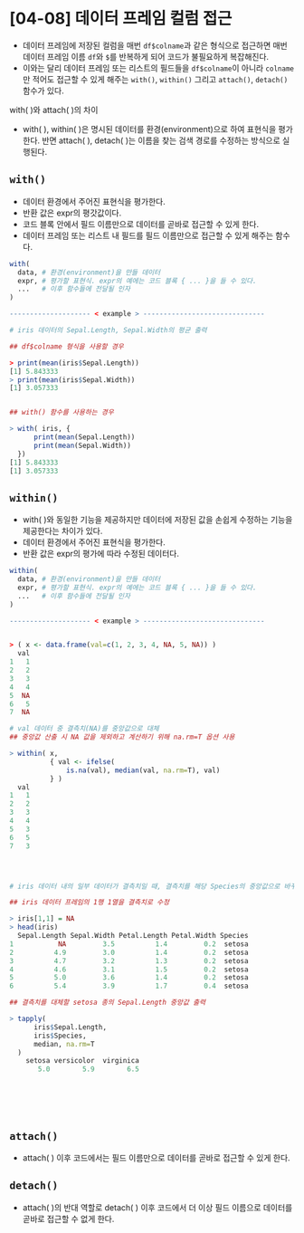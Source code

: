 # [04-08] 데이터 프레임 컬럼 접근

- 데이터 프레임에 저장된 컬럼을 매번 `df$colname`과 같은 형식으로 접근하면 매번 데이터 프레임 이름 `df`와 `$`를 반복하게 되어 코드가 불필요하게 복잡해진다.
- 이와는 달리 데이터 프레임 또는 리스트의 필드들을 `df$colname`이 아니라 `colname`만 적어도 접근할 수 있게 해주는 `with()`, `within()` 그리고 `attach()`, `detach()` 함수가 있다.



*<Note>* with( )와 attach( )의 차이

- with( ), within( )은 명시된 데이터를 환경(environment)으로 하여 표현식을 평가한다. 반면 attach( ), detach( )는 이름을 찾는 검색 경로를 수정하는 방식으로 실행된다.



## `with()`

- 데이터 환경에서 주어진 표현식을 평가한다.
- 반환 값은 expr의 평갓값이다.
- 코드 블록 안에서 필드 이름만으로 데이터를 곧바로 접근할 수 있게 한다.
- 데이터 프레임 또는 리스트 내 필드를 필드 이름만으로 접근할 수 있게 해주는 함수다.

```R
with(
  data, # 환경(environment)을 만들 데이터
  expr, # 평가할 표현식. expr의 예에는 코드 블록 { ... }을 들 수 있다.
  ...   # 이후 함수들에 전달될 인자
)

-------------------- < example > ------------------------------

# iris 데이터의 Sepal.Length, Sepal.Width의 평균 출력

## df$colname 형식을 사용할 경우

> print(mean(iris$Sepal.Length))
[1] 5.843333
> print(mean(iris$Sepal.Width))
[1] 3.057333


## with() 함수를 사용하는 경우

> with( iris, {
      print(mean(Sepal.Length))
      print(mean(Sepal.Width))
  })
[1] 5.843333
[1] 3.057333
```



## `within()`

- with( )와 동일한 기능을 제공하지만 데이터에 저장된 값을 손쉽게 수정하는 기능을 제공한다는 차이가 있다.
- 데이터 환경에서 주어진 표현식을 평가한다.
- 반환 값은 expr의 평가에 따라 수정된 데이터다.

```R
within(
  data, # 환경(environment)을 만들 데이터
  expr, # 평가할 표현식. expr의 예에는 코드 블록 { ... }을 들 수 있다.
  ...   # 이후 함수들에 전달될 인자
)

-------------------- < example > ------------------------------


> ( x <- data.frame(val=c(1, 2, 3, 4, NA, 5, NA)) )
  val
1   1
2   2
3   3
4   4
5  NA
6   5
7  NA

# val 데이터 중 결측치(NA)를 중앙값으로 대체
## 중앙값 산출 시 NA 값을 제외하고 계산하기 위해 na.rm=T 옵션 사용 

> within( x,
          { val <- ifelse(
              is.na(val), median(val, na.rm=T), val)	
          } )
  val
1   1
2   2
3   3
4   4
5   3
6   5
7   3




# iris 데이터 내의 일부 데이터가 결측치일 때, 결측치를 해당 Species의 중앙값으로 바꾸는 예다.

## iris 데이터 프레임의 1행 1열을 결측치로 수정  

> iris[1,1] = NA
> head(iris)
  Sepal.Length Sepal.Width Petal.Length Petal.Width Species
1           NA         3.5          1.4         0.2  setosa
2          4.9         3.0          1.4         0.2  setosa
3          4.7         3.2          1.3         0.2  setosa
4          4.6         3.1          1.5         0.2  setosa
5          5.0         3.6          1.4         0.2  setosa
6          5.4         3.9          1.7         0.4  setosa

## 결측치를 대체할 setosa 종의 Sepal.Length 중앙값 출력

> tapply(
      iris$Sepal.Length,
      iris$Species,
      median, na.rm=T
  )
    setosa versicolor  virginica 
       5.0        5.9        6.5 







```

















## `attach()`

- attach( ) 이후 코드에서는 필드 이름만으로 데이터를 곧바로 접근할 수 있게 한다.





## `detach()`

- attach( )의 반대 역할로 detach( ) 이후 코드에서 더 이상 필드 이름으로 데이터를 곧바로 접근할 수 없게 한다.